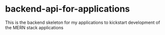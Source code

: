 # backend-api-for-applications
This is the backend skeleton for my applications to kickstart development of the MERN stack applications
